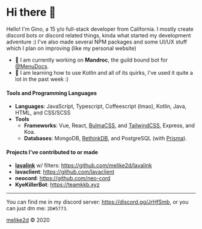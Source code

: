 # Hi there 👋

Hello! I'm Gino, a 15 y/o full-stack developer from California. I mostly create discord bots or discord related things, kinda what started my development adventure :) I've also made several NPM packages and some UI/UX stuff which I plan on improving (like my personal website)

* **🔭** I am currently working on **Mandroc**, the guild bound bot for [@MenuDocs](https://github.com/menudocs).
* **🌱** I am learning how to use Kotlin and all of its quirks, I've used it quite a lot in the past week :)

#### Tools and Programming Languages

- **Languages**: JavaScript, Typescript, Coffeescript (lmao), Kotlin, Java, HTML, and CSS/SCSS
- **Tools**
  - **Frameworks**: Vue, React, [BulmaCSS](https://bulma.io), and [TailwindCSS](https://tailwindcss.com), Express, and Koa.
  - **Databases**: MongoDB, [RethinkDB](https://rethinkdb.com), and PostgreSQL (with [Prisma](https://prisma.io)).

#### Projects I've contributed to or made

- **[lavalink](https://github.com/frederikam/lavalink)** w/ filters: <https://github.com/melike2d/lavalink>
- **lavaclient**: <https://github.com/lavaclient>
- **neocord**: <https://github.com/neo-cord>
- **KyeKillerBot**: <https://teamkkb.xyz>

---

You can find me in my discord server: <https://discord.gg/JrHfSmb>, or you can just dm me: `2D#5773`.

[melike2d](https://melike2d.me) &copy; 2020

<!--
**MeLike2D/MeLike2D** is a ✨ _special_ ✨ repository because its `README.md` (this file) appears on your GitHub profile.

Here are some ideas to get you started:

- 🔭 I’m currently working on ...
- 🌱 I’m currently learning ...
- 👯 I’m looking to collaborate on ...
- 🤔 I’m looking for help with ...
- 💬 Ask me about ...
- 📫 How to reach me: ...
- 😄 Pronouns: ...
- ⚡ Fun fact: ...
-->
